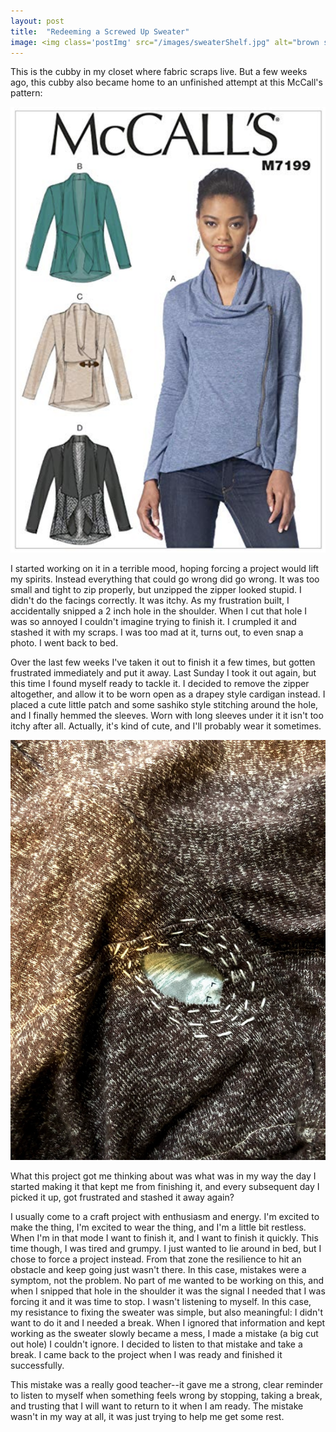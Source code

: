 ```yaml
---
layout: post
title:  "Redeeming a Screwed Up Sweater"
image: <img class='postImg' src="/images/sweaterShelf.jpg" alt="brown speckled fabric in a crumpled pile"/>
---
```


This is the cubby in my closet where fabric scraps live. But a few weeks ago, this cubby also became home to an unfinished attempt at this McCall's pattern: 

<img src='/images/mccallsJacket.png' class='internalPostImg'>

I started working on it in a terrible mood, hoping forcing a project would lift my spirits. Instead everything that could go wrong did go wrong. It was too small and tight to zip properly, but unzipped the zipper looked stupid. I didn't do the facings correctly. It was itchy. As my frustration built, I accidentally snipped a 2 inch hole in the shoulder. When I cut that hole I was so annoyed I couldn't imagine trying to finish it. I crumpled it and stashed it with my scraps. I was too mad at it, turns out, to even snap a photo. I went back to bed. 

Over the last few weeks I've taken it out to finish it a few times, but gotten frustrated immediately and put it away. Last Sunday I took it out again, but this time I found myself ready to tackle it. I decided to remove the zipper altogether, and allow it to be worn open as a drapey style cardigan instead. I placed a cute little patch and some sashiko style stitching around the hole, and I finally hemmed the sleeves. Worn with long sleeves under it it isn't too itchy after all. Actually, it's kind of cute, and I'll probably wear it sometimes. 

<img src='/images/sweaterMended.jpg' class='internalPostImg'>

What this project got me thinking about was what was in my way the day I started making it that kept me from finishing it, and every subsequent day I picked it up, got frustrated and stashed it away again? 

I usually come to a craft project with enthusiasm and energy. I'm excited to make the thing, I'm excited to wear the thing, and I'm a little bit restless. When I'm in that mode I want to finish it, and I want to finish it quickly. This time though, I was tired and grumpy. I just wanted to lie around in bed, but I chose to force a project instead. From that zone the resilience to hit an obstacle and keep going just wasn't there. In this case, mistakes were a symptom, not the problem. No part of me wanted to be working on this, and when I snipped that hole in the shoulder it was the signal I needed that I was forcing it and it was time to stop. I wasn't listening to myself. In this case, my resistance to fixing the sweater was simple, but also meaningful: I didn't want to do it and I needed a break. When I ignored that information and kept working as the sweater slowly became a mess, I made a mistake (a big cut out hole) I couldn't ignore. I decided to listen to that mistake and take a break. I came back to the project when I was ready and finished it successfully. 

This mistake was a really good teacher--it gave me a strong, clear reminder to listen to myself when something feels wrong by stopping, taking a break, and trusting that I will want to return to it when I am ready. The mistake wasn't in my way at all, it was just trying to help me get some rest. 